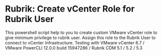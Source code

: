 # Rubrik: Create vCenter Role for Rubrik User
This powershell script help to you to create custom VMware vCenter role to give minimum privilege to rubrik user.
Assign this role to the Rubrik User to connect to vCenter Infrastructure.
Testing with VMware vCenter 6.7  / VMware PowerCLI 12.0.0 build 15947286 / Rubrik CDM 5.1 / 5.2 / 5.3
